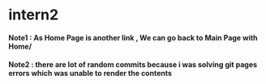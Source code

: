 # intern2


<h4> Note1 : As Home Page is another link , We can go back to Main Page with Home/ 
</h4>

<h4> Note2 : there are lot of random commits because i was solving git pages errors which was unable to render the contents
</h4>
